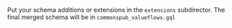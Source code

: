 Put your schema additions or extensions in the `extensions` subdirector.
The final merged schema will be in `commonspub_valueflows.gql`